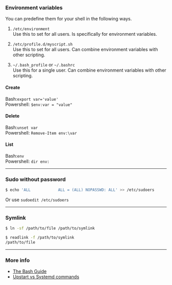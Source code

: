 
### Environment variables
You can predefine them for your shell in the following ways.
1. `/etc/environment`<br/>
Use this to set for all users. Is specifically for environment variables.

2. `/etc/profile.d/myscript.sh`<br/>
Use this to set for all users. Can combine environment variables with other scripting.

3. `~/.bash_profile` or `~/.bashrc`<br/>
Use this for a single user. Can combine environment variables with other scripting.


#### Create
Bash:`export var='value'`<br/>
Powershell: `$env:var = "value"`

#### Delete
Bash:`unset var`<br/>
Powershell: `Remove-Item env:\var`

#### List
Bash:`env`<br/>
Powershell: `dir env:`


---

### Sudo without password
```bash
$ echo 'ALL            ALL = (ALL) NOPASSWD: ALL' >> /etc/sudoers
```
Or use `sudoedit /etc/sudoers`

---

### Symlink 
```bash
$ ln -sf /path/to/file /path/to/symlink

$ readlink -f /path/to/symlink
/path/to/file
```

---

### More info
- [The Bash Guide](http://guide.bash.academy)
- [Upstart vs Systemd commands](https://unix.stackexchange.com/questions/5877/what-are-the-pros-cons-of-upstart-and-systemd)
